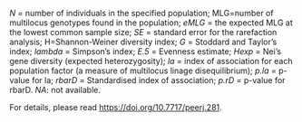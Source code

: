 *N* = number of individuals in the specified population; MLG=number of multilocus genotypes found in the population;
*eMLG* = the expected MLG at the lowest common sample size;
*SE* = standard error for the rarefaction analysis; H=Shannon-Weiner diversity index;
*G* = Stoddard and Taylor’s index;
*lambda* = Simpson’s index;
*E.5* = Evenness estimate;
*Hexp* = Nei’s gene diversity (expected heterozygosity);
*la* = index of association for each population factor (a measure of multilocus linage disequilibrium);
*p.la* = p-value for la;
*rbarD* = Standardised index of association;
*p.rD* = p-value for rbarD.
*NA*: not available.

For details, please read https://doi.org/10.7717/peerj.281.